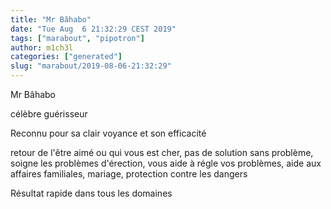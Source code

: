 ```yaml
---
title: "Mr Bâhabo"
date: "Tue Aug  6 21:32:29 CEST 2019"
tags: ["marabout", "pipotron"]
author: m1ch3l
categories: ["generated"]
slug: "marabout/2019-08-06-21:32:29"
---
```


Mr Bâhabo

célèbre guérisseur

Reconnu pour sa clair voyance et son efficacité

retour de l'être aimé ou qui vous est cher, pas de solution sans problème, soigne les problèmes d'érection, vous aide à régle vos problèmes, aide aux affaires familiales, mariage, protection contre les dangers

Résultat rapide dans tous les domaines
